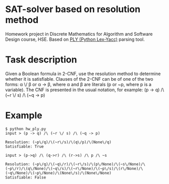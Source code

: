 # SAT-solver based on resolution method

Homework project in Discrete Mathematics for Algorithm and Software Design course, HSE. Based on [PLY (Python Lex-Yacc)](https://www.dabeaz.com/ply/) parsing tool.

# Task description

Given a Boolean formula in 2-CNF, use the resolution method to determine whether it is satisfiable. Clauses of the 2-CNF can be of one of the two forms: α \\/ β or α -> β, where α and β are literals (p or ~p, where p is a variable). The CNF is presented in the usual notation, for example: (p -> q) /\ (~r \\/ s) /\ (~q -> p)

# Example

```
$ python hw_ply.py
input > (p -> q) /\ (~r \/ s) /\ (~q -> p)

Resolution: (~p\/q)/\(~r\/s)/\(q\/p)/\(None\/q)
Satisfiable: True

input > (p->q) /\ (q->r) /\ (r->s) /\ p /\ ~s

Resolution: (~p\/q)/\(~q\/r)/\(~r\/s)/\(p\/None)/\(~s\/None)/\(~p\/r)/\(q\/None)/\(~q\/s)/\(~r\/None)/\(~p\/s)/\(r\/None)/\(~q\/None)/\(~p\/None)/\(None\/s)/\(None\/None)
Satisfiable: False
```
